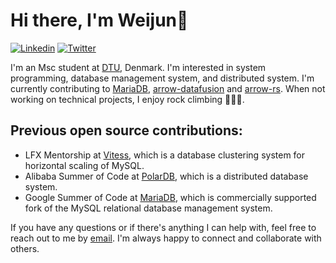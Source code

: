 # Hi there, I'm Weijun👋

<p align="left">
<!-- <a href="https://www.douban.com/people/ixxchan"><img src="https://img.shields.io/badge/@ixxchan-007722?style=flat&logo=Douban&logoColor=white" alt="Douban" /></a>  -->
<a href="https://www.linkedin.com/in/weijunhuang/?locale=en_US"><img src="https://img.shields.io/badge/@weijun-0073b1?style=flat&logo=LinkedIn&logoColor=white" alt="Linkedin" /></a> 
<a href="https://twitter.com/huangweijun1001"><img src="https://img.shields.io/badge/@huangweijun1001-1DA1F2?style=flat&logo=Twitter&logoColor=white" alt="Twitter"/></a>
</p>

I'm an Msc student at [DTU](https://www.dtu.dk/english), Denmark. I'm interested in system programming, database management system, and distributed system. I'm currently contributing to [MariaDB](https://github.com/MariaDB/server), [arrow-datafusion](https://github.com/apache/arrow-datafusion) and [arrow-rs](https://github.com/apache/arrow-rs). When not working on technical projects, I enjoy rock climbing 🧗🏻‍♀️.
## Previous open source contributions:
- LFX Mentorship at [Vitess](https://github.com/vitessio/vitess), which is a database clustering system for horizontal scaling of MySQL.
- Alibaba Summer of Code at [PolarDB](https://github.com/alibaba/polardb), which is a distributed database system.
- Google Summer of Code at [MariaDB](https://github.com/MariaDB/server), which is commercially supported fork of the MySQL relational database management system.

If you have any questions or if there's anything I can help with, feel free to reach out to me by [email](mailto:huangweijun1001@gmail.com). I'm always happy to connect and collaborate with others.


<!--
**Weijun-H/Weijun-H** is a ✨ _special_ ✨ repository because its `README.md` (this file) appears on your GitHub profile.

Here are some ideas to get you started:

- 🔭 I’m currently working on ...
- 🌱 I’m currently learning ...
- 👯 I’m looking to collaborate on ...
- 🤔 I’m looking for help with ...
- 💬 Ask me about ...
- 📫 How to reach me: ...
- 😄 Pronouns: ...
- ⚡ Fun fact: ...
-->
